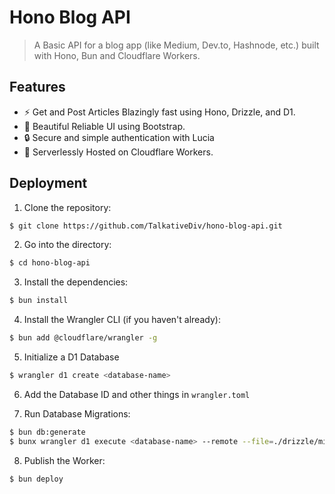 # Hono Blog API

> A Basic API for a blog app (like Medium, Dev.to, Hashnode, etc.) built with Hono, Bun and Cloudflare Workers.

## Features

- ⚡ Get and Post Articles Blazingly fast using Hono, Drizzle, and D1.
- 🎨 Beautiful Reliable UI using Bootstrap.
- 🔒 Secure and simple authentication with Lucia
- 💾 Serverlessly Hosted on Cloudflare Workers.

## Deployment

1. Clone the repository:

```bash
$ git clone https://github.com/TalkativeDiv/hono-blog-api.git
```

2. Go into the directory:

```bash
$ cd hono-blog-api
```

3. Install the dependencies:

```bash
$ bun install
```

4. Install the Wrangler CLI (if you haven't already):

```bash
$ bun add @cloudflare/wrangler -g
```

5. Initialize a D1 Database

```bash
$ wrangler d1 create <database-name>
```

6. Add the Database ID and other things in `wrangler.toml`

7. Run Database Migrations:

```bash
$ bun db:generate
$ bunx wrangler d1 execute <database-name> --remote --file=./drizzle/migrations/<migration-file>
```

8. Publish the Worker:

```bash
$ bun deploy
```
